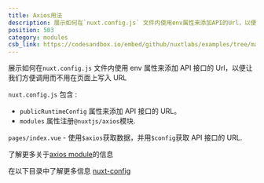 ```yaml
---
title: Axios用法
description: 展示如何在`nuxt.config.js` 文件内使用env属性来添加API的Url，以便让我们方便调用，而不用在页面上写入URL
position: 503
category: modules
csb_link: https://codesandbox.io/embed/github/nuxtlabs/examples/tree/master/modules/axios-usage?fontsize=14&hidenavigation=1&module=%2Fnuxt.config.js&theme=dark&view=editor
---
```


展示如何在`nuxt.config.js` 文件内使用 env 属性来添加 API 接口的 Url，以便让我们方便调用而不用在页面上写入 URL

<example-intro></example-intro>

`nuxt.config.js` 包含 :

- `publicRuntimeConfig` 属性来添加 API 接口的 URL。
- `modules` 属性注册`@nuxtjs/axios`模块.

`pages/index.vue` - 使用`$axios`获取数据，并用`$config`获取 API 接口的 URL.

<base-alert type="next">

了解更多关于[axios module](https://axios.nuxtjs.org/)的信息

</base-alert>

<base-alert type="next">

在以下目录中了解更多信息 [nuxt-config](/docs/2.x/directory-structure/nuxt-config)

</base-alert>

<code-sandbox :src="csb_link"></code-sandbox>
